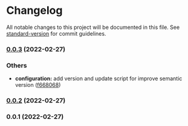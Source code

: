 # Changelog

All notable changes to this project will be documented in this file. See [standard-version](https://github.com/conventional-changelog/standard-version) for commit guidelines.

### [0.0.3](https://github.com/xRdev38/real-world/compare/v0.0.2...v0.0.3) (2022-02-27)


### Others

* **configuration:** add version and update script for improve semantic version ([f668068](https://github.com/xRdev38/real-world/commit/f66806826340050e8874367079f15077b33c1503))

### [0.0.2](https://github.com/xRdev38/real-world/compare/v0.0.1...v0.0.2) (2022-02-27)

### 0.0.1 (2022-02-27)
